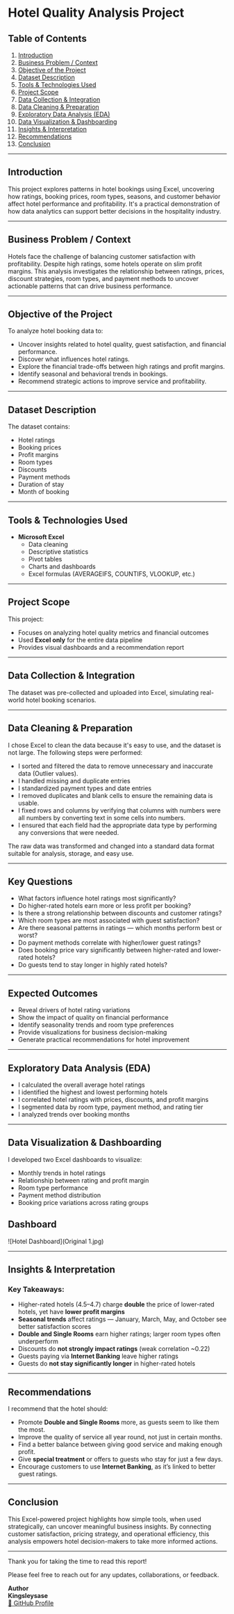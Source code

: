 # Hotel Quality Analysis Project

## Table of Contents
1. [Introduction](#introduction)  
2. [Business Problem / Context](#business-problem--context)  
3. [Objective of the Project](#objective-of-the-project)  
4. [Dataset Description](#dataset-description)  
5. [Tools & Technologies Used](#tools--technologies-used)  
6. [Project Scope](#project-scope)  
7. [Data Collection & Integration](#data-collection--integration)  
8. [Data Cleaning & Preparation](#data-cleaning--preparation)  
9. [Exploratory Data Analysis (EDA)](#exploratory-data-analysis-eda)  
10. [Data Visualization & Dashboarding](#data-visualization--dashboarding)  
11. [Insights & Interpretation](#insights--interpretation)  
12. [Recommendations](#recommendations)  
13. [Conclusion](#conclusion)  


---

## Introduction
This project explores patterns in hotel bookings using Excel, uncovering how ratings, booking prices, room types, seasons, and customer behavior affect hotel performance and profitability. It's a practical demonstration of how data analytics can support better decisions in the hospitality industry.

---

## Business Problem / Context
Hotels face the challenge of balancing customer satisfaction with profitability. Despite high ratings, some hotels operate on slim profit margins. This analysis investigates the relationship between ratings, prices, discount strategies, room types, and payment methods to uncover actionable patterns that can drive business performance.

---

## Objective of the Project
To analyze hotel booking data to:
- Uncover insights related to hotel quality, guest satisfaction, and financial performance.
- Discover what influences hotel ratings.
- Explore the financial trade-offs between high ratings and profit margins.
- Identify seasonal and behavioral trends in bookings.
- Recommend strategic actions to improve service and profitability.

---

## Dataset Description
The dataset contains:
- Hotel ratings  
- Booking prices  
- Profit margins  
- Room types  
- Discounts  
- Payment methods  
- Duration of stay  
- Month of booking  

---

## Tools & Technologies Used
- **Microsoft Excel**  
  - Data cleaning  
  - Descriptive statistics  
  - Pivot tables  
  - Charts and dashboards  
  - Excel formulas (AVERAGEIFS, COUNTIFS, VLOOKUP, etc.)

---

## Project Scope
This project:
- Focuses on analyzing hotel quality metrics and financial outcomes
- Used **Excel only** for the entire data pipeline
- Provides visual dashboards and a recommendation report

---

## Data Collection & Integration
The dataset was pre-collected and uploaded into Excel, simulating real-world hotel booking scenarios.

---

## Data Cleaning & Preparation
I chose Excel to clean the data because it's easy to use, and the dataset is not large. The following steps were performed:

- I sorted and filtered the data to remove unnecessary and inaccurate data (Outlier values).
- I handled missing and duplicate entries  
- I standardized payment types and date entries
- I removed duplicates and blank cells to ensure the remaining data is usable.
- I fixed rows and columns by verifying that columns with numbers were all numbers by converting text in some cells into numbers.
- I ensured that each field had the appropriate data type by performing any conversions that were needed.

The raw data was transformed and changed into a standard data format suitable for analysis, storage, and easy use.

---

## Key Questions
- What factors influence hotel ratings most significantly?
- Do higher-rated hotels earn more or less profit per booking?
- Is there a strong relationship between discounts and customer ratings?
- Which room types are most associated with guest satisfaction?
- Are there seasonal patterns in ratings — which months perform best or worst?
- Do payment methods correlate with higher/lower guest ratings?
- Does booking price vary significantly between higher-rated and lower-rated hotels?
- Do guests tend to stay longer in highly rated hotels?

---

## Expected Outcomes
- Reveal drivers of hotel rating variations  
- Show the impact of quality on financial performance  
- Identify seasonality trends and room type preferences  
- Provide visualizations for business decision-making  
- Generate practical recommendations for hotel improvement  

---

## Exploratory Data Analysis (EDA)
- I calculated the overall average hotel ratings  
- I identified the highest and lowest performing hotels  
- I correlated hotel ratings with prices, discounts, and profit margins  
- I segmented data by room type, payment method, and rating tier  
- I analyzed trends over booking months  

---

## Data Visualization & Dashboarding
I developed two Excel dashboards to visualize:
- Monthly trends in hotel ratings  
- Relationship between rating and profit margin  
- Room type performance  
- Payment method distribution  
- Booking price variations across rating groups

## Dashboard

![Hotel Dashboard](Original 1.jpg)
 

---
## Insights & Interpretation

### Key Takeaways:
- Higher-rated hotels (4.5–4.7) charge **double** the price of lower-rated hotels, yet have **lower profit margins**
- **Seasonal trends** affect ratings — January, March, May, and October see better satisfaction scores  
- **Double and Single Rooms** earn higher ratings; larger room types often underperform  
- Discounts do **not strongly impact ratings** (weak correlation ~0.22)  
- Guests paying via **Internet Banking** leave higher ratings  
- Guests do **not stay significantly longer** in higher-rated hotels  

---

## Recommendations
I recommend that the hotel should:
- Promote **Double and Single Rooms** more, as guests seem to like them the most.  
- Improve the quality of service all year round, not just in certain months.  
- Find a better balance between giving good service and making enough profit.  
- Give **special treatment** or offers to guests who stay for just a few days.  
- Encourage customers to use **Internet Banking**, as it’s linked to better guest ratings.

---

## Conclusion
This Excel-powered project highlights how simple tools, when used strategically, can uncover meaningful business insights. By connecting customer satisfaction, pricing strategy, and operational efficiency, this analysis empowers hotel decision-makers to take more informed actions.

---

Thank you for taking the time to read this report!

Please feel free to reach out for any updates, collaborations, or feedback.

**Author**  
**Kingsleysase**  
[🔗 GitHub Profile](#-Kingsleysase)
